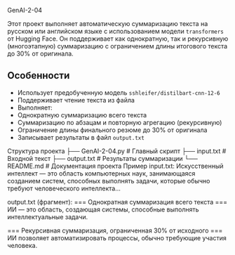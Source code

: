 GenAI-2-04

Этот проект выполняет автоматическую суммаризацию текста на русском или английском языке с использованием модели `transformers` от Hugging Face. Он поддерживает как однократную, так и рекурсивную (многоэтапную) суммаризацию с ограничением длины итогового текста до 30% от оригинала.

##  Особенности

- Использует предобученную модель `sshleifer/distilbart-cnn-12-6`
- Поддерживает чтение текста из файла
- Выполняет:
- Однократную суммаризацию всего текста
- Суммаризацию по абзацам и повторную агрегацию (рекурсивную)
- Ограничение длины финального резюме до 30% от оригинала
- Записывает результаты в файл `output.txt`


 Структура проекта
├── GenAI-2-04.py       # Главный скрипт
├── input.txt           # Входной текст
├── output.txt          # Результаты суммаризации
└── README.md           # Документация проекта
 Пример
input.txt:
Искусственный интеллект — это область компьютерных наук, занимающаяся созданием систем, способных выполнять задачи, которые обычно требуют человеческого интеллекта...

output.txt (фрагмент):
=== Однократная суммаризация всего текста ===
ИИ — это область, создающая системы, способные выполнять интеллектуальные задачи.

=== Рекурсивная суммаризация, ограниченная 30% от исходного ===
ИИ позволяет автоматизировать процессы, обычно требующие участия человека.
